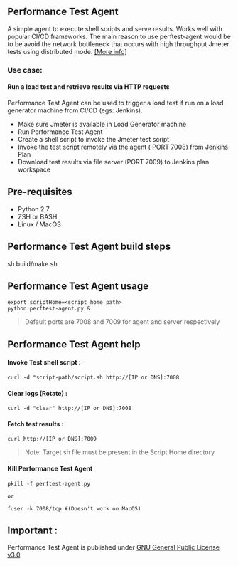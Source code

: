 
## Performance Test Agent
A simple agent to execute shell scripts and serve results. Works well with popular CI/CD frameworks. The main reason to use perftest-agent would be to be avoid the network bottleneck that occurs with high throughput Jmeter tests using distributed mode. [[More info]](http://www.seleniumtests.com/2016/04/should-you-be-using-distributed-testing.html)

### Use case:

#### Run a load test and retrieve results via HTTP requests
Performance Test Agent can be used to trigger a load test if run on a load generator machine from CI/CD (egs: Jenkins).

- Make sure Jmeter is available in Load Generator machine
- Run Performance Test Agent
- Create a shell script to invoke the Jmeter test script
- Invoke the test script remotely via the agent ( PORT 7008) from Jenkins Plan
- Download test results via file server (PORT 7009) to Jenkins plan workspace


## Pre-requisites
- Python 2.7
- ZSH or BASH
- Linux / MacOS

## Performance Test Agent build steps
sh build/make.sh


## Performance Test Agent usage

```shell
export scriptHome=<script home path>
python perftest-agent.py &
```

>Default ports are 7008 and 7009 for agent and server respectively


## Performance Test Agent help

#### Invoke Test shell script : 
```shell
curl -d "script-path/script.sh http://[IP or DNS]:7008
```
#### Clear logs (Rotate) : 
```shell
curl -d "clear" http://[IP or DNS]:7008
```
#### Fetch test results : 
```shell
curl http://[IP or DNS]:7009
```
> Note: Target sh file must be present in the Script Home directory

#### Kill Performance Test Agent 
```shell
pkill -f perftest-agent.py

or 

fuser -k 7008/tcp #(Doesn't work on MacOS)

```

## Important :

Performance Test Agent is published under [GNU General Public License v3.0](./LICENSE).






